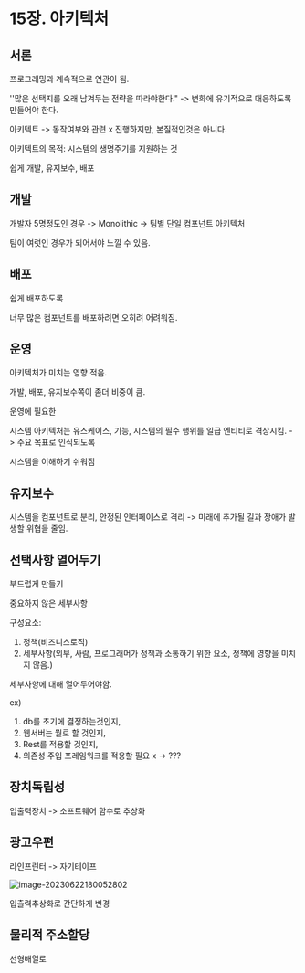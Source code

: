 # 15장. 아키텍처



## 서론



프로그래밍과 계속적으로 연관이 됨. 



''많은 선택지를 오래 남겨두는 전략을 따라야한다." -> 변화에 유기적으로 대응하도록 만들어야 한다.



아키텍트 -> 동작여부와 관련 x 진행하지만, 본질적인것은 아니다. 



아키텍트의 목적: 시스템의 생명주기를 지원하는 것 

쉽게 개발, 유지보수, 배포



## 개발

개발자 5명정도인 경우 -> Monolithic -> 팀별 단일 컴포넌트 아키텍처



팀이 여럿인 경우가 되어서야 느낄 수 있음. 



## 배포

쉽게 배포하도록

너무 많은 컴포넌트를 배포하려면 오히려 어려워짐. 





## 운영

아키텍처가 미치는 영향 적음.

개발, 배포, 유지보수쪽이 좀더 비중이 큼.

운영에 필요한 

시스템 아키텍처는 유스케이스, 기능, 시스템의 필수 행위를 일급 엔티티로 격상시킴. -> 주요 목표로 인식되도록

시스템을 이해하기 쉬워짐



## 유지보수

시스템을 컴포넌트로 분리, 안정된 인터페이스로 격리 -> 미래에 추가될 길과 장애가 발생할 위협을 줄임. 



## 선택사항 열어두기

부드럽게 만들기

중요하지 않은 세부사항 



구성요소:

1. 정책(비즈니스로직)
2. 세부사항(외부, 사람, 프로그래머가 정책과 소통하기 위한 요소, 정책에 영향을 미치지 않음.)



세부사항에 대해 열어두어야함. 

ex)

1. db를 초기에 결정하는것인지,
2. 웹서버는 뭘로 할 것인지,
3. Rest를 적용할 것인지, 
4. 의존성 주입 프레임워크를 적용할 필요 x -> ???



## 장치독립성

입출력장치 -> 소프트웨어 함수로 추상화 



## 광고우편 

라인프린터 -> 자기테이프



![image-20230622180052802](./image/15%E1%84%8C%E1%85%A1%E1%86%BC%20%E1%84%8B%E1%85%A1%E1%84%8F%E1%85%B5%E1%84%90%E1%85%A6%E1%86%A8%E1%84%8E%E1%85%A5/image-20230622180052802.png)

입출력추상화로 간단하게 변경



## 물리적 주소할당

선형배열로 